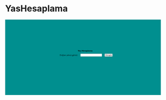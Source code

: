 # YasHesaplama
![screenshot](https://github.com/coddernordic/YasHesaplama/blob/main/screenshot.png)
